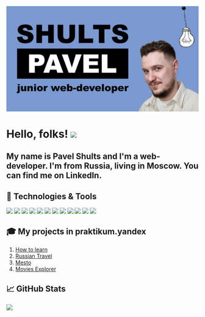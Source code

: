 [![me](https://github.com/bmstustudent/bmstustudent/blob/main/me-blue.jpg)](https://www.profile-shulz.ru/)

# Hello, folks! <img src="https://raw.githubusercontent.com/MartinHeinz/MartinHeinz/master/wave.gif" width="30px">

## My name is Pavel Shults and I'm a web-developer. I'm from Russia, living in Moscow. You can find me on LinkedIn.

## 🔧 Technologies & Tools
![](https://img.shields.io/badge/OS-Linux-informational?style=flat&logo=linux&logoColor=white&color=7a9ad2)
![](https://img.shields.io/badge/Shell-Bash-informational?style=flat&logo=gnu-bash&logoColor=white&color=7a9ad2)
![](https://img.shields.io/badge/code-HTML-7a9ad2)
![](https://img.shields.io/badge/code-CSS-7a9ad2)
![](https://img.shields.io/badge/Code-JavaScript-informational?style=flat&logo=javascript&logoColor=white&color=7a9ad2)
![](https://img.shields.io/badge/code-React-7a9ad2)
![](https://img.shields.io/badge/code-Node.js-7a9ad2)
![](https://img.shields.io/badge/code-Webpack-7a9ad2)
![](https://img.shields.io/badge/code-Nginx-7a9ad2)
![](https://img.shields.io/badge/code-MongoDB-7a9ad2)
![](https://img.shields.io/badge/code-Figma-7a9ad2)
![](https://gpvc.arturio.dev/bmstustudent)

## :mortar_board: My projects in praktikum.yandex

1.  [How to learn](https://bmstustudent.github.io/how-to-learn/)
2.  [Russian Travel](https://bmstustudent.github.io/russian-travel/)
3.  [Mesto](https://bmstustudent.github.io/mesto/index.html)
4.  [Movies Explorer](https://movies-project.ru/)

## &#x1f4c8; GitHub Stats
<a href="https://github.com/bmstustudent/bmstustudent">
  <img align="center" src="https://github-readme-stats.vercel.app/api/top-langs/?username=bmstustudent&hide=java,html,tex&title_color=ffffff&text_color=c9cacc&icon_color=2bbc8a&bg_color=1d1f21&langs_count=3" />
</a>




<!-- [![Anurag's github stats](https://github-readme-stats.vercel.app/api?username=bmstustudent)](https://github.com/bmstustudent/github-readme-stats) -->
<!---
bmstustudent/bmstustudent is a ✨ special ✨ repository because its `README.md` (this file) appears on your GitHub profile.
You can click the Preview link to take a look at your changes.
--->
